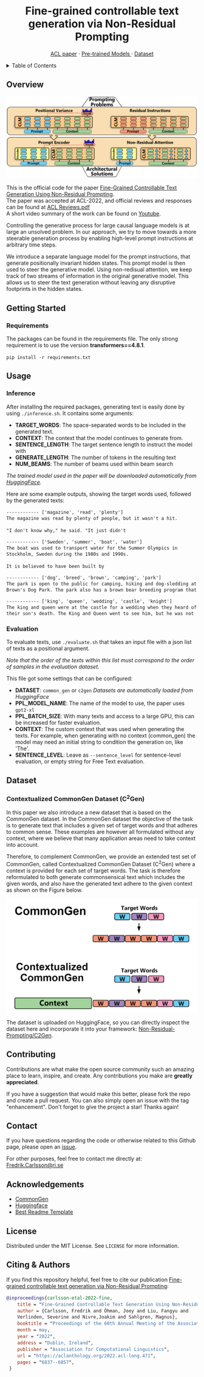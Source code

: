 <!--
*** Thanks for checking out the Best-README-Template. If you have a suggestion
*** that would make this better, please fork the repo and create a pull request
*** or simply open an issue with the tag "enhancement".
*** Thanks again! Now go create something AMAZING! :D
-->



<!-- PROJECT SHIELDS -->
<!--
*** I'm using markdown "reference style" links for readability.
*** Reference links are enclosed in brackets [ ] instead of parentheses ( ).
*** See the bottom of this document for the declaration of the reference variables
*** for contributors-url, forks-url, etc. This is an optional, concise syntax you may use.
*** https://www.markdownguide.org/basic-syntax/#reference-style-links
-->




<!-- PROJECT LOGO -->
<br />
<p align="center">
  <h1 align="center">Fine-grained controllable text generation via Non-Residual Prompting</h1>
<p align="center">
    <a href="https://aclanthology.org/2022.acl-long.471/">ACL paper</a>
    ·
    <a href="https://huggingface.co/Non-Residual-Prompting">Pre-trained Models </a>
    ·
    <a href="https://huggingface.co/datasets/Non-Residual-Prompting/C2Gen">Dataset</a>
  </p>
</p>

<!-- TABLE OF CONTENTS -->
<details>
  <summary>Table of Contents</summary>
  <ol>
    <li>
      <a href="#overview">Overview</a>
    </li>
    <li>
      <a href="#getting-started">Getting Started</a>
    </li>
    <li><a href="#usage">Usage</a></li>
        <ul>
        <li><a href="#inference">Inference</a></li>
        <li><a href="#evaluation">Evaluation</a></li>
      </ul>
    <li><a href="#contributing">Contributing</a></li>
    <li><a href="#license">License</a></li>
    <li><a href="#contact">Contact</a></li>
    <li><a href="#acknowledgments">Acknowledgments</a></li>
  </ol>
</details>

<!-- ABOUT THE PROJECT -->
## Overview

![Alt text](Images/overview.png?raw=true "Title")

This is the official code for the paper [Fine-Grained Controllable Text Generation Using Non-Residual Prompting](https://aclanthology.org/2022.acl-long.471/). \
The paper was accepted at ACL-2022, and official reviews and responses can be found at [ACL Reviews.pdf](https://github.com/FreddeFrallan/Non-Residual-Prompting/blob/master/ACL%20Reviews.pdf) \
A short video summary of the work can be found on [Youtube](https://youtu.be/s_rGz3P34KY).


Controlling the generative process for large causal language models is at large an unsolved problem. In our approach, we try to move towards a more steerable generation process by enabling high-level prompt instructions at arbitrary time steps.

We introduce a separate language model for the prompt instructions, that generate positionally invariant hidden states. This prompt model is then used to steer the generative model.
Using non-redisual attention, we keep track of two streams of information in the original generative model. This allows us to steer the text generation without leaving any disruptive footprints in the hidden states.

<!-- GETTING STARTED -->
## Getting Started


### Requirements 
The packages can be found in the requirements file. The only strong requirement is to use the version  **transformers==4.8.1**.

`pip install -r requirements.txt`
## Usage

### Inference 
After installing the required packages, generating text is easily done by 
using `./inference.sh`. It contains some arguments:
- **TARGET_WORDS**: The space-separated words to be included in the generated text.
- **CONTEXT**: The context that the model continues to generate from.
- **SENTENCE_LENGTH**: The target sentence length to instruct the model with
- **GENERATE_LENGTH**: The number of tokens in the resulting text
- **NUM_BEAMS**: The number of beams used within beam search

*The trained model used in the paper will be downloaded automatically from [HuggingFace](https://huggingface.co/Non-Residual-Prompting).*

Here are some example outputs, showing the target words used, followed by the generated texts:

```
------------ ['magazine', 'read', 'plenty']
The magazine was read by plenty of people, but it wasn't a hit.

"I don't know why," he said. "It just didn't
```

```
------------ ['Sweden', 'summer', 'boat', 'water']
The boat was used to transport water for the Summer Olympics in Stockholm, Sweden during the 1980s and 1990s.

It is believed to have been built by
```

```
------------ ['dog', 'breed', 'brown', 'camping', 'park']
The park is open to the public for camping, hiking and dog-sledding at Brown's Dog Park. The park also has a brown bear breeding program that
```

```
------------ ['king', 'queen', 'wedding', 'castle', 'knight']
The king and queen were at the castle for a wedding when they heard of their son's death. The King and Queen went to see him, but he was not
```

### Evaluation 
To evaluate texts, use `./evaluate.sh` that takes an input file with a json list of texts as a positional argument.

*Note that the order of the texts within this list must correspond to the order of samples in the evaluation dataset.*

This file got some settings that can be configured:
- **DATASET**: `common_gen` or `c2gen` *Datasets are automatically loaded from HuggingFace*
- **PPL_MODEL_NAME**: The name of the model to use, the paper uses `gpt2-xl`
- **PPL_BATCH_SIZE**: With many texts and access to a large GPU, this can be increased for faster evaluation.
- **CONTEXT**: The custom context that was used when generating the texts. For example, when generating with no context (common_gen) the model may need an initial string to condition the generation on, like 'The'.
- **SENTENCE_LEVEL**: Leave as `--sentence_level` for sentence-level evaluation, or empty string for Free Text evaluation.

## Dataset


### Contextualized CommonGen Dataset (C<sup>2</sup>Gen)
In this paper we also introduce a new dataset that is based on the CommonGen dataset. In the CommonGen dataset
the objective of the task is to generate text that includes a given set of target words and that adheres
to common sense. These examples are however all formulated without any context, where we believe that many application 
areas need to take context into account. 

Therefore, to complement CommonGen, we provide an extended test set of CommonGen, called Contextualized CommonGen Dataset (C<sup>2</sup>Gen)
where a context is provided for each set of target words. The task is therefore reformulated to both
generate commonsensical text which includes the given words, and also have the generated text adhere
to the given context as shown on the Figure below.

<img src="Images/img.png" height="300" />


The dataset is uploaded on HuggingFace, so you can directly inspect the dataset here and incorporate it into your framework: [Non-Residual-Prompting/C2Gen](https://huggingface.co/datasets/Non-Residual-Prompting/C2Gen).

<!-- CONTRIBUTING -->
## Contributing


Contributions are what make the open source community such an amazing place to learn, inspire, and create. Any contributions you make are **greatly appreciated**.

If you have a suggestion that would make this better, please fork the repo and create a pull request. You can also simply open an issue with the tag "enhancement".
Don't forget to give the project a star! Thanks again!


<!-- CONTACT -->
## Contact

If you have questions regarding the code or otherwise related to this Github page, please open an [issue](https://github.com/FreddeFrallan/Contrastive-Tension/issues).

For other purposes, feel free to contact me directly at: Fredrik.Carlsson@ri.se

<!-- ACKNOWLEDGEMENTS -->
## Acknowledgements

* [CommonGen](https://github.com/INK-USC/CommonGen)
* [Huggingface](https://huggingface.co/)
* [Best Readme Template](https://github.com/othneildrew/Best-README-Template)

<!-- LICENSE -->
## License

Distributed under the MIT License. See `LICENSE` for more information.
<!-- CITING -->
## Citing & Authors

If you find this repository helpful, feel free to cite our publication [Fine-grained controllable text generation via Non-Residual Prompting](https://aclanthology.org/2022.acl-long.471/):

```bibtex 
@inproceedings{carlsson-etal-2022-fine,
    title = "Fine-Grained Controllable Text Generation Using Non-Residual Prompting",
    author = {Carlsson, Fredrik and Öhman, Joey and Liu, Fangyu and 
    Verlinden, Severine and Nivre,Joakim and Sahlgren, Magnus},
    booktitle = "Proceedings of the 60th Annual Meeting of the Association for Computational Linguistics (Volume 1: Long Papers)",
    month = may,
    year = "2022",
    address = "Dublin, Ireland",
    publisher = "Association for Computational Linguistics",
    url = "https://aclanthology.org/2022.acl-long.471",
    pages = "6837--6857",
 }

```

<!-- MARKDOWN LINKS & IMAGES -->
<!-- https://www.markdownguide.org/basic-syntax/#reference-style-links -->
[contributors-shield]: https://img.shields.io/github/contributors/othneildrew/Best-README-Template.svg?style=for-the-badge
[contributors-url]: https://github.com/othneildrew/Best-README-Template/graphs/contributors
[forks-shield]: https://img.shields.io/github/forks/othneildrew/Best-README-Template.svg?style=for-the-badge
[forks-url]: https://github.com/othneildrew/Best-README-Template/network/members
[stars-shield]: https://img.shields.io/github/stars/othneildrew/Best-README-Template.svg?style=for-the-badge
[stars-url]: https://github.com/othneildrew/Best-README-Template/stargazers
[issues-shield]: https://img.shields.io/github/issues/othneildrew/Best-README-Template.svg?style=for-the-badge
[issues-url]: https://github.com/othneildrew/Best-README-Template/issues
[license-shield]: https://img.shields.io/github/license/othneildrew/Best-README-Template.svg?style=for-the-badge
[license-url]: https://github.com/othneildrew/Best-README-Template/blob/master/LICENSE.txt
[linkedin-shield]: https://img.shields.io/badge/-LinkedIn-black.svg?style=for-the-badge&logo=linkedin&colorB=555
[linkedin-url]: https://linkedin.com/in/othneildrew
[product-screenshot]: images/screenshot.png
